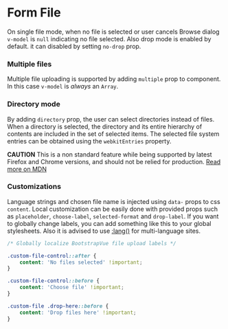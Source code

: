 # Form File

On single file mode, when no file is selected or user cancels Browse dialog `v-model` is `null` indicating no file selected.
Also drop mode is enabled by default. it can disabled by setting `no-drop` prop.

### Multiple files
Multiple file uploading is supported by adding `multiple` prop to component.
In this case `v-model` is *always* an `Array`.   

### Directory mode

By adding `directory` prop, the user can select directories instead of files.
When a directory is selected, the directory and its entire hierarchy of contents are included in the set of selected items.
The selected file system entries can be obtained using the `webkitEntries` property. 

**CAUTION** This is a non standard feature while being supported by latest Firefox and Chrome versions, and should not 
be relied for production.
[Read more on MDN](https://developer.mozilla.org/en-US/docs/Web/API/HTMLInputElement/webkitdirectory)

### Customizations
Language strings and chosen file name is injected using `data-` props to css `content`. 
Local customization can be easily done with provided props such as `placeholder`, `choose-label`, `selected-format` and `drop-label`.
If you want to globally change labels, you can add something like this to your global stylesheets.
Also it is advised to use [:lang()](https://developer.mozilla.org/en-US/docs/Web/CSS/:lang) for multi-language sites.

```css
/* Globally localize BootstrapVue file upload labels */

.custom-file-control::after {
    content: 'No files selected' !important;
}

.custom-file-control::before {
    content: 'Choose file' !important;
}

.custom-file .drop-here::before {
    content: 'Drop files here' !important;
}
```


